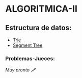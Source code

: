 # ALGORITMICA-II
## Estructura de datos:

- [Trie](Trie)
- [Segment Tree](Segment_tree)
### Problemas-Jueces:
_Muy pronto 🗡️_
